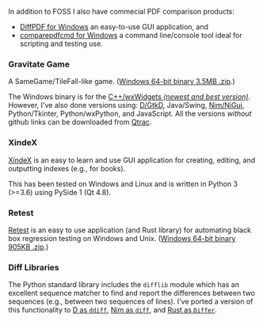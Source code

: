 In addition to FOSS I also have commecial PDF comparison products:
- [DiffPDF for Windows](https://www.qtrac.eu/diffpdf.html) an easy-to-use GUI application, and
- [comparepdfcmd for Windows](https://www.qtrac.eu/comparepdfcmd.html) a command line/console tool ideal for scripting and testing use.

### Gravitate Game

A SameGame/TileFall-like game.
([Windows 64-bit binary 3.5MB .zip](https://github.com/mark-summerfield/gravitate-wx/blob/master/Gravitate.zip).)

The Windows binary is for the
[C++/wxWidgets *(newest and best version)*](https://github.com/mark-summerfield/gravitate-wx).
However, I've also done versions using:
[D/GtkD](https://github.com/mark-summerfield/gravitate-d),
Java/Swing,
[Nim/NiGui](https://github.com/mark-summerfield/gravitate-nim),
Python/Tkinter,
Python/wxPython,
and JavaScript.
All the versions _without_ github links can be downloaded from [Qtrac](http://www.qtrac.eu/gravitate.html).

### XindeX

[XindeX](https://github.com/mark-summerfield/xindex) is an easy to learn and use GUI application for creating, editing, and outputting indexes (e.g., for books).

This has been tested on Windows and Linux and is written in Python 3 (>=3.6) using PySide 1 (Qt 4.8).

### Retest

[Retest](https://www.qtrac.eu/retest.html) is an easy to use application (and Rust library) for automating black box regression testing on Windows and Unix.
([Windows 64-bit binary 905KB .zip](https://www.qtrac.eu/retest-4.0.6.zip).)

### Diff Libraries

The Python standard library includes the `difflib` module which has an excellent sequence matcher to find and report the differences between two sequences (e.g., between two sequences of lines). I've ported a version of this functionality to
[D as `ddiff`](https://github.com/mark-summerfield/ddiff),
[Nim as `diff`](https://github.com/mark-summerfield/diff), and
[Rust as `Differ`](https://github.com/mark-summerfield/differ).
